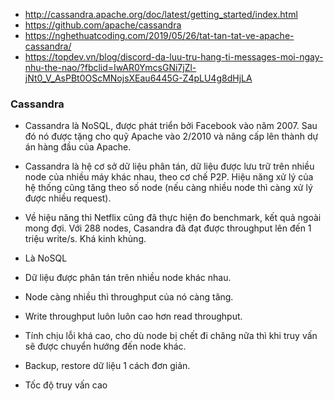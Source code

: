 * http://cassandra.apache.org/doc/latest/getting_started/index.html
* https://github.com/apache/cassandra
* https://nghethuatcoding.com/2019/05/26/tat-tan-tat-ve-apache-cassandra/
* https://topdev.vn/blog/discord-da-luu-tru-hang-ti-messages-moi-ngay-nhu-the-nao/?fbclid=IwAR0YmcsGNi7jZl-jNt0_V_AsPBt0OScMNojsXEau6445G-Z4pLU4g8dHjLA


### Cassandra

* Cassandra là NoSQL, được phát triển bởi Facebook vào năm 2007. Sau đó nó được tặng cho quỹ Apache vào 2/2010 và nâng cấp lên thành dự án hàng đầu của Apache.

* Cassandra là hệ cơ sở dữ liệu phân tán, dữ liệu được lưu trữ trên nhiều node của nhiều máy khác nhau, theo cơ chế P2P. Hiệu năng xử lý của hệ thống cũng tăng theo số node (nếu càng nhiều node thì càng xử lý được nhiều request).

* Về hiệu năng thì Netflix cũng đã thực hiện đo benchmark, kết quả ngoài mong đợi. Với 288 nodes, Casandra đã đạt được throughput lên đến 1 triệu write/s. Khá kinh khủng.

* Là NoSQL
* Dữ liệu được phân tán trên nhiều node khác nhau.
* Node càng nhiều thì throughput của nó càng tăng.
* Write throughput luôn luôn cao hơn read throughput.
* Tính chịu lỗi khá cao, cho dù node bị chết đi chăng nữa thì khi truy vấn sẽ được chuyển hướng đến node khác.
* Backup, restore dữ liệu 1 cách đơn giản.
* Tốc độ truy vấn cao
